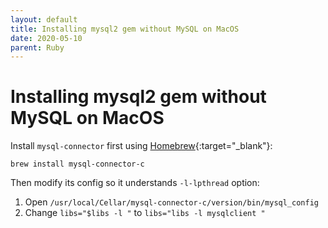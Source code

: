 ```yaml
---
layout: default
title: Installing mysql2 gem without MySQL on MacOS
date: 2020-05-10
parent: Ruby
---
```


# Installing mysql2 gem without MySQL on MacOS

Install `mysql-connector` first using [Homebrew](https://brew.sh){:target="_blank"}:

```
brew install mysql-connector-c
```

Then modify its config so it understands `-l-lpthread` option:

1. Open `/usr/local/Cellar/mysql-connector-c/version/bin/mysql_config`
2. Change `libs="$libs -l "` to `libs="libs -l mysqlclient "`
